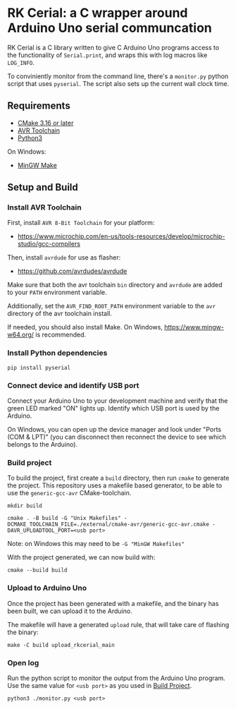# RK Cerial: a C wrapper around Arduino Uno serial communcation

RK Cerial is a C library written to give C Arduino Uno programs access to the
functionality of `Serial.print`, and wraps this with log macros like `LOG_INFO`.

To conviniently monitor from the command line, there's a `monitor.py` python script
that uses `pyserial`. The script also sets up the current wall clock time.

## Requirements

- [CMake 3.16 or later](https://cmake.org/download/)
- [AVR Toolchain](https://www.microchip.com/en-us/tools-resources/develop/microchip-studio/gcc-compilers)
- [Python3](https://www.python.org/downloads/)

On Windows:
- [MinGW Make](https://www.mingw-w64.org/)

## Setup and Build
### Install AVR Toolchain

First, install `AVR 8-Bit Toolchain` for your platform:

- https://www.microchip.com/en-us/tools-resources/develop/microchip-studio/gcc-compilers

Then, install `avrdude` for use as flasher:

- https://github.com/avrdudes/avrdude

Make sure that both the avr toolchain `bin` directory and `avrdude` are added to
your `PATH` environment variable.

Additionally, set the `AVR_FIND_ROOT_PATH` environment variable to the `avr`
directory of the avr toolchain install.

If needed, you should also install Make. On Windows, https://www.mingw-w64.org/ is recommended.

### Install Python dependencies

```
pip install pyserial
```

### Connect device and identify USB port

Connect your Arduino Uno to your development machine and verify that the green
LED marked "ON" lights up. Identify which USB port is used by the Arduino.

On Windows, you can open up the device manager and look under "Ports (COM &
LPT)" (you can disconnect then reconnect the device to see which belongs to the
Arduino).

### Build project

To build the project, first create a `build` directory, then run `cmake` to generate the project. This repository uses a makefile based generator, to be able to use the `generic-gcc-avr` CMake-toolchain.

```
mkdir build
```

```
cmake . -B build -G "Unix Makefiles" -DCMAKE_TOOLCHAIN_FILE=./external/cmake-avr/generic-gcc-avr.cmake -DAVR_UPLOADTOOL_PORT=<usb port>
```

Note: on Windows this may need to be `-G "MinGW Makefiles"`

With the project generated, we can now build with:

```
cmake --build build
```

### Upload to Arduino Uno

Once the project has been generated with a makefile, and the binary has been
built, we can upload it to the Arduino.

The makefile will have a generated `upload` rule, that will take care of flashing the binary:

```
make -C build upload_rkcerial_main
```

### Open log

Run the python script to monitor the output from the Arduino Uno program.
Use the same value for `<usb port>` as you used in [Build Project](#build-project).

```
python3 ./monitor.py <usb port>
```
